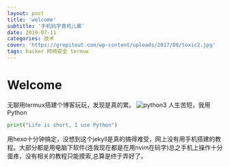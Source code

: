 ```yaml
---
layout: post
title: 'welcome'
subtitle: '手机码字真鸡儿累'
date: 2019-07-11
categories: 技术
cover: 'https://grepitout.com/wp-content/uploads/2017/08/toxic2.jpg'
tags: hacker 网络安全 termux
---
```

# Welcome
无聊用termux搭建个博客玩玩，发现是真的累。
![python3](https://www.runoob.com/wp-content/uploads/2014/05/python3.png)
人生苦短，我用Python
```python
print("Life is short, I use Python")
```
   用hexo十分钟搞定，没想到这个jekyll是真的搞得难受，网上没有用手机搭建的教程。大部分都是用电脑下软件(连我现在都是在用nvim在码字)总之手机上操作十分蛋疼，没有相关的教程只能摸索,总算是终于弄好了。